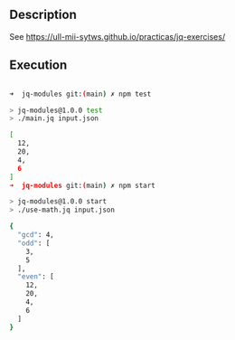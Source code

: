 ## Description

See <https://ull-mii-sytws.github.io/practicas/jq-exercises/>

## Execution

```bash

➜  jq-modules git:(main) ✗ npm test

> jq-modules@1.0.0 test
> ./main.jq input.json

[
  12,
  20,
  4,
  6
]
➜  jq-modules git:(main) ✗ npm start

> jq-modules@1.0.0 start
> ./use-math.jq input.json

{
  "gcd": 4,
  "odd": [
    3,
    5
  ],
  "even": [
    12,
    20,
    4,
    6
  ]
}
```